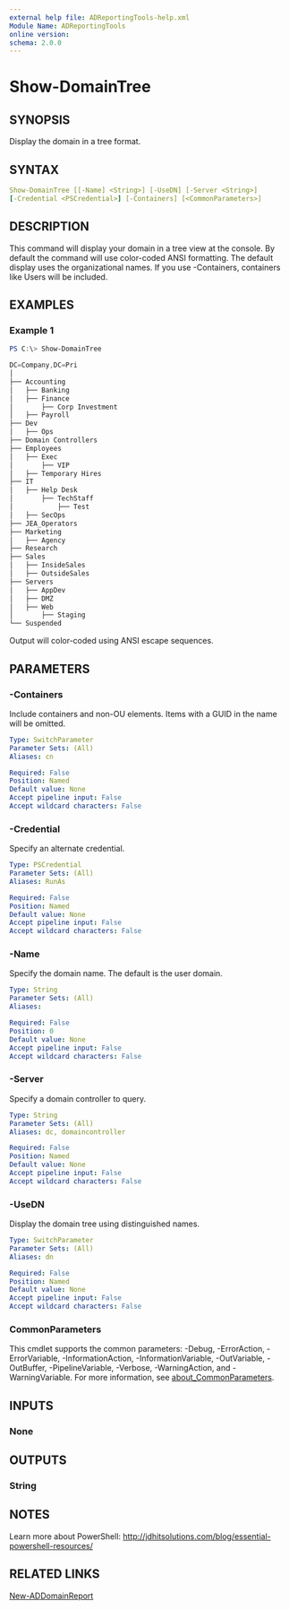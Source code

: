 ```yaml
---
external help file: ADReportingTools-help.xml
Module Name: ADReportingTools
online version:
schema: 2.0.0
---
```


# Show-DomainTree

## SYNOPSIS

Display the domain in a tree format.

## SYNTAX

```yaml
Show-DomainTree [[-Name] <String>] [-UseDN] [-Server <String>]
[-Credential <PSCredential>] [-Containers] [<CommonParameters>]
```

## DESCRIPTION

This command will display your domain in a tree view at the console. By default the command will use color-coded ANSI formatting. The default display uses the organizational names. If you use -Containers, containers like Users will be included.

## EXAMPLES

### Example 1

```powershell
PS C:\> Show-DomainTree

DC=Company,DC=Pri
│
├── Accounting
│   ├── Banking
│   ├── Finance
│       ├── Corp Investment
│   ├── Payroll
├── Dev
│   ├── Ops
├── Domain Controllers
├── Employees
│   ├── Exec
│       ├── VIP
│   ├── Temporary Hires
├── IT
│   ├── Help Desk
│       ├── TechStaff
│           ├── Test
│   ├── SecOps
├── JEA_Operators
├── Marketing
│   ├── Agency
├── Research
├── Sales
│   ├── InsideSales
│   ├── OutsideSales
├── Servers
│   ├── AppDev
│   ├── DMZ
│   ├── Web
│       ├── Staging
└── Suspended
```

Output will color-coded using ANSI escape sequences.

## PARAMETERS

### -Containers

Include containers and non-OU elements. Items with a GUID in the name will be omitted.

```yaml
Type: SwitchParameter
Parameter Sets: (All)
Aliases: cn

Required: False
Position: Named
Default value: None
Accept pipeline input: False
Accept wildcard characters: False
```

### -Credential

Specify an alternate credential.

```yaml
Type: PSCredential
Parameter Sets: (All)
Aliases: RunAs

Required: False
Position: Named
Default value: None
Accept pipeline input: False
Accept wildcard characters: False
```

### -Name

Specify the domain name. The default is the user domain.

```yaml
Type: String
Parameter Sets: (All)
Aliases:

Required: False
Position: 0
Default value: None
Accept pipeline input: False
Accept wildcard characters: False
```

### -Server

Specify a domain controller to query.

```yaml
Type: String
Parameter Sets: (All)
Aliases: dc, domaincontroller

Required: False
Position: Named
Default value: None
Accept pipeline input: False
Accept wildcard characters: False
```

### -UseDN

Display the domain tree using distinguished names.

```yaml
Type: SwitchParameter
Parameter Sets: (All)
Aliases: dn

Required: False
Position: Named
Default value: None
Accept pipeline input: False
Accept wildcard characters: False
```

### CommonParameters

This cmdlet supports the common parameters: -Debug, -ErrorAction, -ErrorVariable, -InformationAction, -InformationVariable, -OutVariable, -OutBuffer, -PipelineVariable, -Verbose, -WarningAction, and -WarningVariable. For more information, see [about_CommonParameters](http://go.microsoft.com/fwlink/?LinkID=113216).

## INPUTS

### None

## OUTPUTS

### String

## NOTES

Learn more about PowerShell:
http://jdhitsolutions.com/blog/essential-powershell-resources/

## RELATED LINKS

[New-ADDomainReport](New-ADDomainReport.md)
